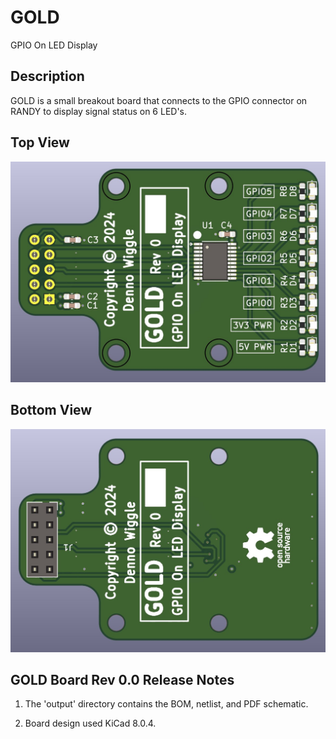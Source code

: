 # GOLD
GPIO On LED Display

## Description
GOLD is a small breakout board that connects to the GPIO connector on RANDY to display signal status on 6 LED's.

## Top View
![GOLD Top View Board Image](output/GOLD_V0_3d_Top.jpg "Top View of the GPIO On LED Display board.")

## Bottom View
![GOLD Bottom View Board Image](output/GOLD_V0_3d_Bottom.jpg "Bottom View of the GPIO On LED Display board.")

## GOLD Board Rev 0.0 Release Notes

1. The 'output' directory contains the BOM, netlist, and PDF schematic.

2. Board design used KiCad 8.0.4.

